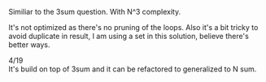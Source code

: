 Similiar to the 3sum question. With N^3 complexity.

It's not optimized as there's no pruning of the loops. Also it's a bit tricky to avoid duplicate in result, I am using a set in this solution, believe there's better ways.

4/19\
It's build on top of 3sum and it can be refactored to generalized to N sum.
